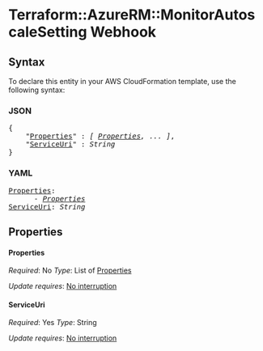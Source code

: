 # Terraform::AzureRM::MonitorAutoscaleSetting Webhook

## Syntax

To declare this entity in your AWS CloudFormation template, use the following syntax:

### JSON

<pre>
{
    "<a href="#properties" title="Properties">Properties</a>" : <i>[ <a href="webhook-properties.md">Properties</a>, ... ]</i>,
    "<a href="#serviceuri" title="ServiceUri">ServiceUri</a>" : <i>String</i>
}
</pre>

### YAML

<pre>
<a href="#properties" title="Properties">Properties</a>: <i>
      - <a href="webhook-properties.md">Properties</a></i>
<a href="#serviceuri" title="ServiceUri">ServiceUri</a>: <i>String</i>
</pre>

## Properties

#### Properties

_Required_: No
_Type_: List of <a href="webhook-properties.md">Properties</a>

_Update requires_: [No interruption](https://docs.aws.amazon.com/AWSCloudFormation/latest/UserGuide/using-cfn-updating-stacks-update-behaviors.html#update-no-interrupt)

#### ServiceUri

_Required_: Yes
_Type_: String

_Update requires_: [No interruption](https://docs.aws.amazon.com/AWSCloudFormation/latest/UserGuide/using-cfn-updating-stacks-update-behaviors.html#update-no-interrupt)

